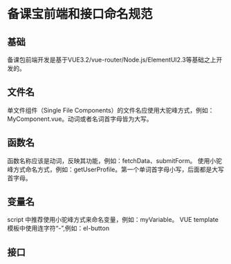 # 备课宝前端和接口命名规范

## 基础

备课包前端开发是基于VUE3.2/vue-router/Node.js/ElementUI2.3等基础之上开发的。

## 文件名

单文件组件（Single File Components）的文件名应使用大驼峰方式，例如：MyComponent.vue。动词或者名词首字母皆为大写。

## 函数名

函数名称应该是动词，反映其功能，例如：fetchData、submitForm。
使用小驼峰方式命名方式，例如：getUserProfile。第一个单词首字母小写，后面都是大写首字母。

## 变量名

script 中推荐使用小驼峰方式来命名变量，例如：myVariable。
VUE template 模板中使用连字符“-”,例如：el-button

## 接口
